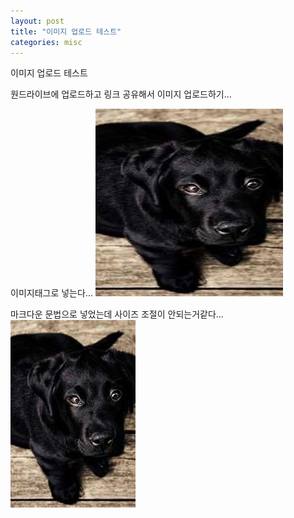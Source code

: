 ```yaml
---
layout: post
title: "이미지 업로드 테스트"
categories: misc
---
```


이미지 업로드 테스트

원드라이브에 업로드하고 링크 공유해서 이미지 업로드하기...

이미지태그로 넣는다... <img src="/assets/image/2022-12-20-editor-with-ia-writer-image-upload/dog.jpg" width="300px" height="300px"/>

마크다운 문법으로 넣었는데 사이즈 조절이 안되는거같다... ![](/assets/image/2022-12-20-editor-with-ia-writer-image-upload/dog.jpg)
